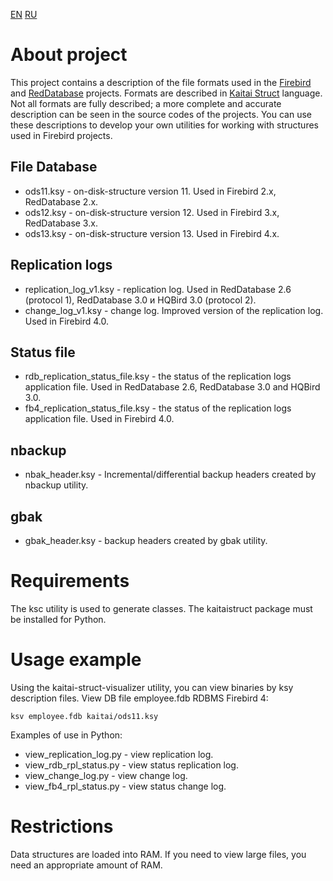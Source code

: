 [EN](README.md) [RU](README.ru.md)

# About project
This project contains a description of the file formats used in the [Firebird](https://firebirdsql.org/) and [RedDatabase](https://reddatabase.ru/) projects. Formats are described in  [Kaitai Struct](https://kaitai.io/) language. Not all formats are fully described; a more complete and accurate description can be seen in the source codes of the projects.
You can use these descriptions to develop your own utilities for working with structures used in Firebird projects.

## File Database
* ods11.ksy - on-disk-structure version 11. Used in Firebird 2.x, RedDatabase 2.x.
* ods12.ksy - on-disk-structure version 12. Used in Firebird 3.x, RedDatabase 3.x.
* ods13.ksy - on-disk-structure version 13. Used in Firebird 4.x.

## Replication logs
* replication_log_v1.ksy - replication log. Used in RedDatabase 2.6 (protocol 1), RedDatabase 3.0 и HQBird 3.0 (protocol 2).
* change_log_v1.ksy - change log. Improved version of the replication log. Used in Firebird 4.0.

## Status file
* rdb_replication_status_file.ksy - the status of the replication logs application file. Used in RedDatabase 2.6, RedDatabase 3.0 and HQBird 3.0.
* fb4_replication_status_file.ksy - the status of the replication logs application file. Used in Firebird 4.0.

## nbackup
* nbak_header.ksy - Incremental/differential backup headers created by nbackup utility.

## gbak
* gbak_header.ksy - backup headers created by gbak utility.

# Requirements
The ksc utility is used to generate classes. 
The kaitaistruct package must be installed for Python.

# Usage example
Using the kaitai-struct-visualizer utility, you can view binaries by ksy description files.
View DB file employee.fdb RDBMS Firebird 4:

    ksv employee.fdb kaitai/ods11.ksy

Examples of use in Python: 

* view_replication_log.py - view replication log.
* view_rdb_rpl_status.py - view status replication log.
* view_change_log.py - view change log.
* view_fb4_rpl_status.py - view status change log.

# Restrictions
Data structures are loaded into RAM. If you need to view large files, you need an appropriate amount of RAM.
